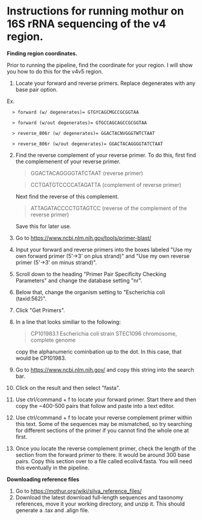 # Instructions for running mothur on 16S rRNA sequencing of the v4 region.

**Finding region coordinates.**

Prior to running the pipeline, find the coordinate for your region. I will show you how to do this for the v4v5 region.
1) Locate your forward and reverse primers. Replace degenerates with any base pair option. 
  
  Ex. 
      
      > forward (w/ degenerates)= GTGYCAGCMGCCGCGGTAA
      
      > forward (w/out degenerates)= GTGCCAGCAGCCGCGGTAA
      
      > reverse_806r (w/ degenerates)= GGACTACNVGGGTWTCTAAT
       
      > reverse_806r (w/out degenerates)= GGACTACAGGGGTATCTAAT
2) Find the reverse complement of your reverse primer. To do this, first find the complemenent of your reverse primer.     
    > GGACTACAGGGGTATCTAAT (reverse primer)
    
    > CCTGATGTCCCCATAGATTA (complement of reverse primer)
    
    Next find the reverse of this complement. 
    
    > ATTAGATACCCCTGTAGTCC (reverse of the complement of the reverse primer)
    
    Save this for later use.
3) Go to https://www.ncbi.nlm.nih.gov/tools/primer-blast/
4) Input your forward and reverse primers into the boxes labeled "Use my own forward primer (5'->3' on plus strand)" and "Use my own reverse primer (5'->3' on minus strand)".
5) Scroll down to the heading "Primer Pair Specificity Checking Parameters" and change the database setting "nr". 
6) Below that, change the organism setting to "Escherichia coli (taxid:562)".
7) Click "Get Primers".
8) In a line that looks similiar to the following:
   >CP101983.1 Escherichia coli strain STEC1096 chromosome, complete genome
   
   copy the alphanumeric cominbation up to the dot. In this case, that would be CP101983.
9) Go to https://www.ncbi.nlm.nih.gov/ and copy this string into the search bar.
10) Click on the result and then select "fasta".
11) Use ctrl/command + f to locate your forward primer. Start there and then copy the ~400-500 pairs that follow and paste into a text editor.
12) Use ctrl/command + f to locate your reverse complement primer within this text. Some of the sequences may be mismatched, so try searching for different sections of the primer if you cannot find the whole one at first.
13) Once you locate the reverse complement primer, check the length of the section from the forward primer to there. It would be around 300 base pairs. Copy this section over to a file called ecoliv4.fasta. You will need this eventually in the pipeline.


**Downloading reference files**
1) Go to https://mothur.org/wiki/silva_reference_files/
2) Download the latest download full-length sequences and taxonomy references, move it your working directory, and unzip it. This should generate a .tax and .align file.
